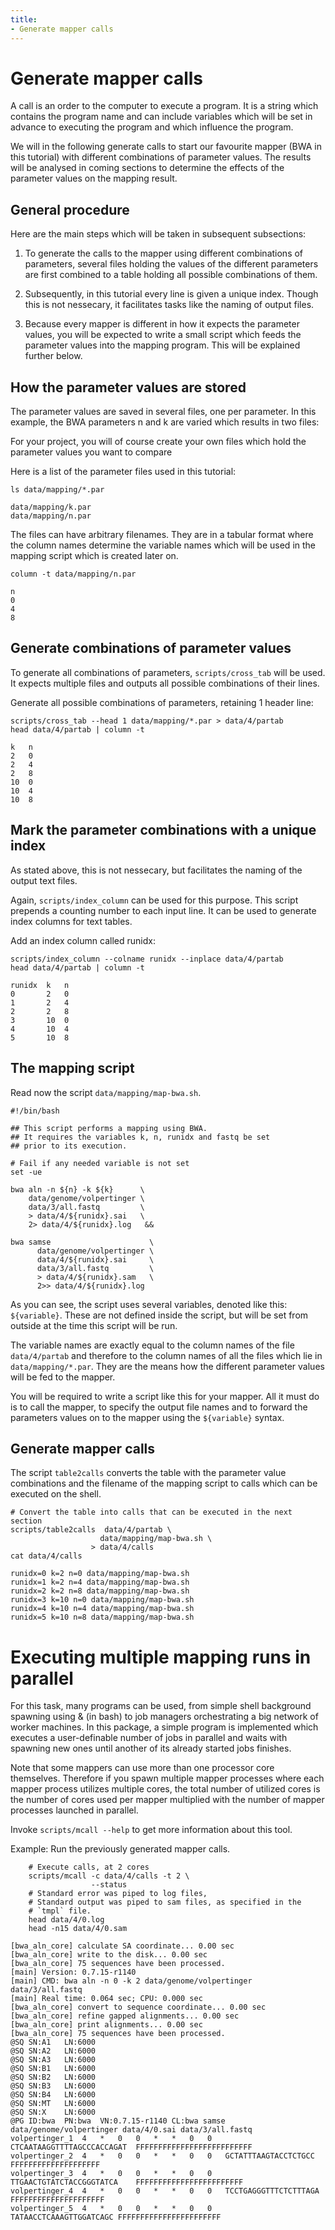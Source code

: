 ```yaml
---
title: 
- Generate mapper calls
---
```


Generate mapper calls
=====================

A call is an order to the computer to execute a program. It is a
string which contains the program name and can include variables which
will be set in advance to executing the program and which influence
the program. 

We will in the following generate calls to start our favourite mapper
(BWA in this tutorial) with different combinations of parameter
values. The results will be analysed in coming sections to determine
the effects of the parameter values on the mapping result.

General procedure
-------------------

Here are the main steps which will be taken in subsequent subsections: 

 1. To generate the calls to the mapper using different combinations of 
    parameters, several files holding the values of the different parameters
    are first combined to a table holding all possible combinations of them.

 2. Subsequently, in this tutorial every line is given a unique index.
    Though this is not nessecary, it facilitates tasks like the naming of
    output files.  

 3. Because every mapper is different in how it expects the parameter
    values, you will be expected to write a small script which feeds 
    the parameter values into the mapping program. This will be explained 
    further below.

How the parameter values are stored
-----------------------------------

The parameter values are saved in several files, one per parameter. 
In this example, the BWA parameters n and k are varied which results
in two files:

For your project, you will of course create your own files which hold
the parameter values you want to compare

Here is a list of the parameter files used in this tutorial:

```{.bash}
ls data/mapping/*.par
```
```{.output}
data/mapping/k.par
data/mapping/n.par
```
The files can have arbitrary filenames. They are in a tabular format
where the column names determine the variable names which will be used in
the mapping script which is created later on.

```{.bash}
column -t data/mapping/n.par
```
```{.output}
n
0
4
8
```

Generate combinations of parameter values
-----------------------------------------

To generate all combinations of parameters, `scripts/cross_tab` 
will be used. It expects multiple files and outputs all
possible combinations of their lines. 

Generate all possible combinations of parameters, retaining 1 header
line:

```{.bash}
scripts/cross_tab --head 1 data/mapping/*.par > data/4/partab
head data/4/partab | column -t
```
```{.output}
k   n
2   0
2   4
2   8
10  0
10  4
10  8
```

Mark the parameter combinations with a unique index
----------------------------------------------------

As stated above, this is not nessecary, but facilitates the 
naming of the output text files.

Again, `scripts/index_column` can be used for this purpose. 
This script prepends a counting number to each input line. It can be used to 
generate index columns for text tables.

Add an index column called runidx:
```{.bash}
scripts/index_column --colname runidx --inplace data/4/partab
head data/4/partab | column -t
```
```{.output}
runidx  k   n
0       2   0
1       2   4
2       2   8
3       10  0
4       10  4
5       10  8
```

The mapping script
-------------------

Read now the script `data/mapping/map-bwa.sh`. 

```{.bash}
#!/bin/bash

## This script performs a mapping using BWA.
## It requires the variables k, n, runidx and fastq be set 
## prior to its execution.

# Fail if any needed variable is not set
set -ue

bwa aln -n ${n} -k ${k}      \
    data/genome/volpertinger \
    data/3/all.fastq         \
    > data/4/${runidx}.sai   \
    2> data/4/${runidx}.log   &&

bwa samse                      \
      data/genome/volpertinger \
      data/4/${runidx}.sai     \
      data/3/all.fastq         \
      > data/4/${runidx}.sam   \
      2>> data/4/${runidx}.log

```

As you can see, the script uses several variables, denoted like this:
`${variable}`. These are not defined inside the script, but will be
set from outside at the time this script will be run. 

The variable names are exactly equal to the column names of
the file `data/4/partab` and therefore to the column names of all the
files which lie in `data/mapping/*.par`. They are the means how the
different parameter values will be fed to the mapper.

You will be required to write a script like this for your mapper. All
it must do is to call the mapper, to specify the output file names
and to forward the parameters values on to the mapper using the
`${variable}` syntax.

Generate mapper calls
---------------------

The script `table2calls` converts the table with the parameter value
combinations and the filename of the mapping script to calls which
can be executed on the shell. 

```{.bash}
# Convert the table into calls that can be executed in the next section
scripts/table2calls  data/4/partab \
                    data/mapping/map-bwa.sh \
                  > data/4/calls
cat data/4/calls
```
```{.output}
runidx=0 k=2 n=0 data/mapping/map-bwa.sh
runidx=1 k=2 n=4 data/mapping/map-bwa.sh
runidx=2 k=2 n=8 data/mapping/map-bwa.sh
runidx=3 k=10 n=0 data/mapping/map-bwa.sh
runidx=4 k=10 n=4 data/mapping/map-bwa.sh
runidx=5 k=10 n=8 data/mapping/map-bwa.sh
```

Executing multiple mapping runs in parallel
===========================================

For this task, many programs can be used, from simple shell background
spawning using & (in bash) to job managers orchestrating a big network
of worker machines. In this package, a simple program is implemented
which executes a user-definable number of jobs in parallel and
waits with spawning new ones until another of its already started jobs
finishes.

Note that some mappers can use more than one processor core
themselves. Therefore if you spawn multiple mapper processes where
each mapper process utilizes multiple cores, the total number of
utilized cores is the number of cores used per mapper multiplied with
the number of mapper processes launched in parallel.

Invoke `scripts/mcall --help` to get more information about
this tool.

Example: Run the previously generated mapper calls. 

```{.bash}
    # Execute calls, at 2 cores
    scripts/mcall -c data/4/calls -t 2 \
                  --status
    # Standard error was piped to log files,
    # Standard output was piped to sam files, as specified in the
    # `tmpl` file.
    head data/4/0.log
    head -n15 data/4/0.sam
```
```{.output}
[bwa_aln_core] calculate SA coordinate... 0.00 sec
[bwa_aln_core] write to the disk... 0.00 sec
[bwa_aln_core] 75 sequences have been processed.
[main] Version: 0.7.15-r1140
[main] CMD: bwa aln -n 0 -k 2 data/genome/volpertinger data/3/all.fastq
[main] Real time: 0.064 sec; CPU: 0.000 sec
[bwa_aln_core] convert to sequence coordinate... 0.00 sec
[bwa_aln_core] refine gapped alignments... 0.00 sec
[bwa_aln_core] print alignments... 0.00 sec
[bwa_aln_core] 75 sequences have been processed.
@SQ	SN:A1	LN:6000
@SQ	SN:A2	LN:6000
@SQ	SN:A3	LN:6000
@SQ	SN:B1	LN:6000
@SQ	SN:B2	LN:6000
@SQ	SN:B3	LN:6000
@SQ	SN:B4	LN:6000
@SQ	SN:MT	LN:6000
@SQ	SN:X	LN:6000
@PG	ID:bwa	PN:bwa	VN:0.7.15-r1140	CL:bwa samse data/genome/volpertinger data/4/0.sai data/3/all.fastq
volpertinger_1	4	*	0	0	*	*	0	0	CTCAATAAGGTTTTAGCCCACCAGAT	FFFFFFFFFFFFFFFFFFFFFFFFFF
volpertinger_2	4	*	0	0	*	*	0	0	GCTATTTAAGTACCTCTGCC	FFFFFFFFFFFFFFFFFFFF
volpertinger_3	4	*	0	0	*	*	0	0	TTGAACTGTATCTACCGGGTATCA	FFFFFFFFFFFFFFFFFFFFFFFF
volpertinger_4	4	*	0	0	*	*	0	0	TCCTGAGGGTTTCTCTTTAGA	FFFFFFFFFFFFFFFFFFFFF
volpertinger_5	4	*	0	0	*	*	0	0	TATAACCTCAAAGTTGGATCAGC	FFFFFFFFFFFFFFFFFFFFFFF
```



